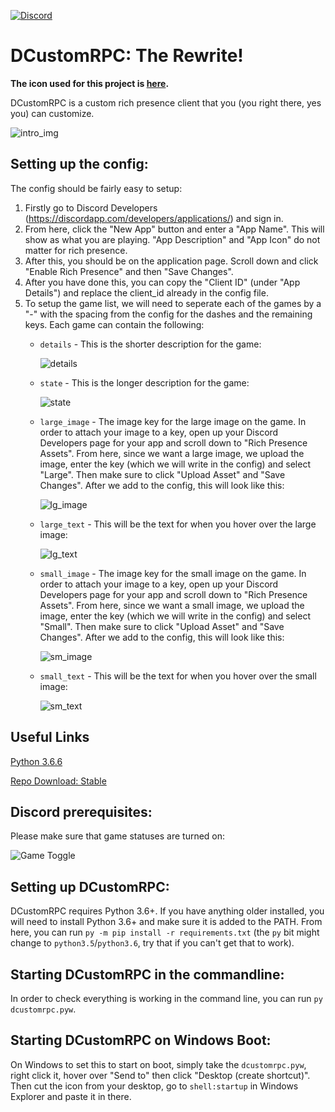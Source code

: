 [![Discord](https://img.shields.io/discord/675390855716274216.svg)](https://discord.gg/5yXExTsRye)

# DCustomRPC: The Rewrite!

**The icon used for this project is [here](https://www.shareicon.net/logo-website-discord-887435).**

DCustomRPC is a custom rich presence client that you (you right there, yes you) can customize.

![intro_img](https://i.imgur.com/8Pf5HjT.png)

## Setting up the config:
The config should be fairly easy to setup:
1. Firstly go to Discord Developers (https://discordapp.com/developers/applications/) and sign in.
2. From here, click the "New App" button and enter a "App Name". This will show as what you are playing. "App Description" and "App Icon" do not matter for rich presence.
3. After this, you should be on the application page. Scroll down and click "Enable Rich Presence" and then "Save Changes".
4. After you have done this, you can copy the "Client ID" (under "App Details") and replace the client_id already in the config file.
5. To setup the game list, we will need to seperate each of the games by a "-" with the spacing from the config for the dashes and the remaining keys. Each game can contain the following:
    - `details` - This is the shorter description for the game:

        ![details](https://i.imgur.com/9Z7OdfI.png)
    - `state` - This is the longer description for the game:

        ![state](https://i.imgur.com/i1YbCfd.png)
    - `large_image` - The image key for the large image on the game. In order to attach your image to a key, open up your Discord Developers page for your app and scroll down to "Rich Presence Assets". From here, since we want a large image, we upload the image, enter the key (which we will write in the config) and select "Large". Then make sure to click "Upload Asset" and "Save Changes". After we add to the config, this will look like this:

        ![lg_image](https://i.imgur.com/KbQdc61.png)
    - `large_text` - This will be the text for when you hover over the large image:

        ![lg_text](https://i.imgur.com/nNRHtxo.png)
    - `small_image` - The image key for the small image on the game. In order to attach your image to a key, open up your Discord Developers page for your app and scroll down to "Rich Presence Assets". From here, since we want a small image, we upload the image, enter the key (which we will write in the config) and select "Small". Then make sure to click "Upload Asset" and "Save Changes". After we add to the config, this will look like this:

        ![sm_image](https://i.imgur.com/wjo0Nkx.png)
    - `small_text` - This will be the text for when you hover over the small image:

        ![sm_text](https://i.imgur.com/EApOnTl.png)

## Useful Links
[Python 3.6.6](https://www.python.org/downloads/release/python-366/) 

[Repo Download: Stable](https://github.com/JakeMakesStuff/DCustomRPC/archive/master.zip) 

## Discord prerequisites:
Please make sure that game statuses are turned on:

![Game Toggle](https://i.imgur.com/V4FWevH.png)

## Setting up DCustomRPC:
DCustomRPC requires Python 3.6+. If you have anything older installed, you will need to install Python 3.6+ and make sure it is added to the PATH. From here, you can run `py -m pip install -r requirements.txt` (the `py` bit might change to `python3.5`/`python3.6`, try that if you can't get that to work).

## Starting DCustomRPC in the commandline:

In order to check everything is working in the command line, you can run `py dcustomrpc.pyw`.

## Starting DCustomRPC on Windows Boot: 

On Windows to set this to start on boot, simply take the `dcustomrpc.pyw`, right click it, hover over "Send to" then click "Desktop (create shortcut)". Then cut the icon from your desktop, go to `shell:startup` in Windows Explorer and paste it in there.
